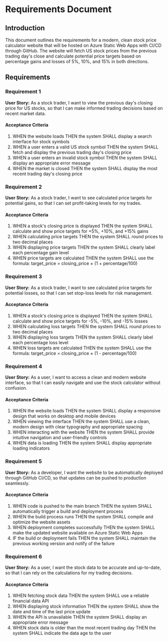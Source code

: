 # Requirements Document

## Introduction

This document outlines the requirements for a modern, clean stock price calculator website that will be hosted on Azure Static Web Apps with CI/CD through GitHub. The website will fetch US stock prices from the previous trading day's close and calculate potential price targets based on percentage gains and losses of 5%, 10%, and 15% in both directions.

## Requirements

### Requirement 1

**User Story:** As a stock trader, I want to view the previous day's closing price for US stocks, so that I can make informed trading decisions based on recent market data.

#### Acceptance Criteria

1. WHEN the website loads THEN the system SHALL display a search interface for stock symbols
2. WHEN a user enters a valid US stock symbol THEN the system SHALL fetch and display the previous trading day's closing price
3. WHEN a user enters an invalid stock symbol THEN the system SHALL display an appropriate error message
4. WHEN the market is closed THEN the system SHALL display the most recent trading day's closing price

### Requirement 2

**User Story:** As a stock trader, I want to see calculated price targets for potential gains, so that I can set profit-taking levels for my trades.

#### Acceptance Criteria

1. WHEN a stock's closing price is displayed THEN the system SHALL calculate and show price targets for +5%, +10%, and +15% gains
2. WHEN calculating price targets THEN the system SHALL round prices to two decimal places
3. WHEN displaying price targets THEN the system SHALL clearly label each percentage gain level
4. WHEN price targets are calculated THEN the system SHALL use the formula: target_price = closing_price × (1 + percentage/100)

### Requirement 3

**User Story:** As a stock trader, I want to see calculated price targets for potential losses, so that I can set stop-loss levels for risk management.

#### Acceptance Criteria

1. WHEN a stock's closing price is displayed THEN the system SHALL calculate and show price targets for -5%, -10%, and -15% losses
2. WHEN calculating loss targets THEN the system SHALL round prices to two decimal places
3. WHEN displaying loss targets THEN the system SHALL clearly label each percentage loss level
4. WHEN loss targets are calculated THEN the system SHALL use the formula: target_price = closing_price × (1 - percentage/100)

### Requirement 4

**User Story:** As a user, I want to access a clean and modern website interface, so that I can easily navigate and use the stock calculator without confusion.

#### Acceptance Criteria

1. WHEN the website loads THEN the system SHALL display a responsive design that works on desktop and mobile devices
2. WHEN viewing the interface THEN the system SHALL use a clean, modern design with clear typography and appropriate spacing
3. WHEN interacting with the website THEN the system SHALL provide intuitive navigation and user-friendly controls
4. WHEN data is loading THEN the system SHALL display appropriate loading indicators

### Requirement 5

**User Story:** As a developer, I want the website to be automatically deployed through GitHub CI/CD, so that updates can be pushed to production seamlessly.

#### Acceptance Criteria

1. WHEN code is pushed to the main branch THEN the system SHALL automatically trigger a build and deployment process
2. WHEN the build process runs THEN the system SHALL compile and optimize the website assets
3. WHEN deployment completes successfully THEN the system SHALL make the updated website available on Azure Static Web Apps
4. IF the build or deployment fails THEN the system SHALL maintain the previous working version and notify of the failure

### Requirement 6

**User Story:** As a user, I want the stock data to be accurate and up-to-date, so that I can rely on the calculations for my trading decisions.

#### Acceptance Criteria

1. WHEN fetching stock data THEN the system SHALL use a reliable financial data API
2. WHEN displaying stock information THEN the system SHALL show the date and time of the last price update
3. WHEN the API is unavailable THEN the system SHALL display an appropriate error message
4. WHEN stock data is older than the most recent trading day THEN the system SHALL indicate the data age to the user